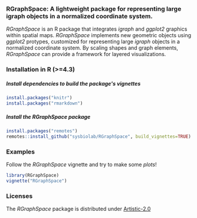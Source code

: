 ### RGraphSpace: A lightweight package for representing large igraph objects in a normalized coordinate system.

*RGraphSpace* is an R package that integrates *igraph* and *ggplot2* graphics within spatial maps. *RGraphSpace* implements new geometric objects using *ggplot2* protypes, customized for representing large *igraph* objects in a normalized coordinate system. By scaling shapes and graph elements, *RGraphSpace* can provide a framework for layered visualizations.

### Installation in R (>=4.3)

##### Install dependencies to build the package's vignettes

```r
install.packages("knitr")
install.packages("rmarkdown")
```

##### Install the RGraphSpace package

```r
install.packages("remotes")
remotes::install_github("sysbiolab/RGraphSpace", build_vignettes=TRUE)
```

### Examples

Follow the *RGraphSpace* vignette and try to make some *plots*!

```r
library(RGraphSpace)
vignette("RGraphSpace")
```

### Licenses

The *RGraphSpace* package is distributed under [Artistic-2.0](https://www.r-project.org/Licenses/Artistic-2.0)
